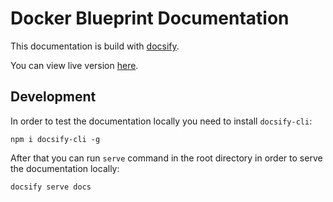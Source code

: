 # Docker Blueprint Documentation

This documentation is build with [docsify](https://docsify.js.org).

You can view live version [here](https://docker-blueprint.github.io).

## Development

In order to test the documentation locally you need to install `docsify-cli`:

```
npm i docsify-cli -g
```

After that you can run `serve` command in the root directory in order to serve
the documentation locally:

```
docsify serve docs
```
